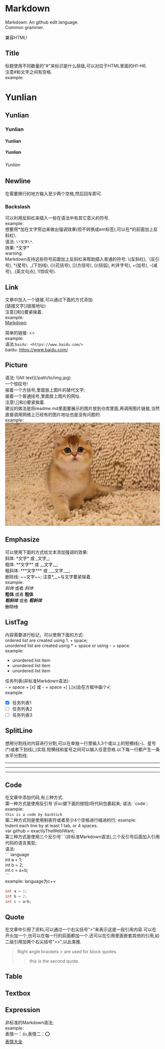 # Markdown

Markdown: An github edit language.  
Common grammer. 

兼容HTML!    

## Title
标题使用不同数量的"#"来标识是什么层级,可以对应于HTML里面的H1-H6.  
注意#和文字之间有空格.  
example:  
# Yunlian
## Yunlian
### Yunlian
#### Yunlian
##### Yunlian
###### Yunlian

## Newline
在需要换行的地方输入至少两个空格,然后回车即可. 

### Backslash
可以利用反斜杠来插入一些在语法中有其它意义的符号.  
example:  
想要用\*加在文字旁边来做出强调效果(但不转换成em标签),可以在\*的前面加上反斜杠\\.  
语法: `\*文字\*`.    
效果: \*文字\*  
warning:  
Markdown支持这些符号前面加上反斜杠来帮助插入普通的符号: \\(反斜杠), \`(反引号), \*(星号), \_(下划线), \{}(花括号), \[](方括号), \()(括弧), \#(井字号), \+(加号), \-(减号), \.(英文句点), \!(惊叹号).

## Link
文章中加入一个链接,可以通过下面的方式添加:  
\[链接文字](链接地址)  
注意\[]和()要紧挨着.  
example:  
[Markdown](http://www.markdown.cn/)  
  
简单的链接: <>  
example:  
语法:`baidu: <https://www.baidu.com/>`  
baidu: <https://www.baidu.com/>

## Picture
语法:  !\[Alt text](/path/to/img.jpg)  
一个惊叹号!  
接着一个方括号,里面放上图片的替代文字;  
接着一个普通括号,里面放上图片的网址.  
注意!,\[]和()要紧挨着.  
建议的做法是将readme.md里面要展示的图片放到仓库里面,再调用图片链接,当然直接调用网络上已经有的图片地址也是没有问题的.  
example:  
![a-little-cat](https://github.com/YunlianMoon/GitHubLibrary/blob/master/Images/Markdown-Img/A-little-cat.jpg)   

## Emphasize
可以使用下面的方式给文本添加强调的效果:  
斜体: \*文字\* 或 \_文字\_;  
粗体: \*\*文字\*\* 或 \_\_文字\_\_;  
粗斜体: \*\*\*文字\*\*\* 或 \_\_\_文字\_\_\_;  
删除线: \~\~文字\~\~;
注意\*,\_,\~与文字要紧挨着.  
example:  
*斜体* 或者 _斜体_  
**粗体** 或者 __粗体__  
***粗斜体*** 或者 ___粗斜体___  
~~删除线~~  

## ListTag
内容需要进行标记，可以使用下面的方式:  
ordered list are created using 1. + space;  
unordered list are created using * + space or using - + space.  
example:  
- unordered list item
- unordered list item
- unordered list item  
  
任务列表(非标准Markdown语法):  
\- + space + \[x] 或 \- + space +\[ ],\[x]会在方框中画个√;  
example:  
- [x] 任务列表1
- [ ] 任务列表2
- [ ] 任务列表3  

## SplitLine
想用分割线对内容进行分割,可以在单独一行里输入3个或以上的短横线(-)、星号(\*)或者下划线(\_)实现.短横线和星号之间可以输入任意空格.以下每一行都产生一条水平分割线.  
***
---
___

## Code
在文章中添加代码,有三种方式.  
第一种方式是使用反引号\`(Esc键下面的按钮)将代码包裹起来;
语法: \`code\`;  
example:  
`this is a code by backtick`  
第二种方式则是使用制表符或者至少4个空格进行缩进的行;
example:  
    Indent each line by at least 1 tab, or 4 spaces.  
    var github = exactlyTheWebIWant;  
第三种方式是使用三个反引号\`\`\`(非标准Markdown语法),三个反引号后面加入引用代码的语言类型;  
语法:  
\`\`\` language  
int a = 1;  
int b = 2;  
int c = a+b;  
\`\`\`  
example: language为c++  
``` c++
int a = 1;
int b = 2;
int c = a+b;
```

## Quote
在文章中引用了资料,可以通过一个右尖括号">"来表示这是一段引用内容.可以在开头加一个,也可以在每一行的前面都加一个.还可以在引用里面嵌套其他的引用,如二级引用加两个右尖括号">>",以此类推.  
> Right angle brackets &gt; are used for block quotes.  
>> this is the second quote.  

## Table


## Textbox

## Expression
非标准的Markdown语法;  
example:  
表情一：:+1:,表情二：:o:  
[表情大全](https://www.webpagefx.com/tools/emoji-cheat-sheet/)  

